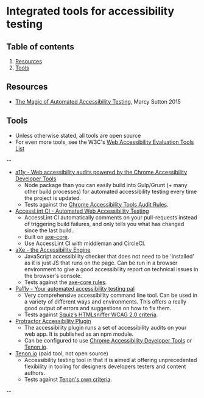 # Integrated tools for accessibility testing

## Table of contents

1. [Resources](#resources)
1. [Tools](#tools)

## Resources

- [The Magic of Automated Accessibility Testing](1), Marcy Sutton 2015

## Tools

- Unless otherwise stated, all tools are open source
- For even more tools, see the W3C's [Web Accessibility Evaluation Tools List](13)

--

- [a11y - Web accessibility audits powered by the Chrome Accessibility Developer Tools](2)
  - Node package than you can easily build into Gulp/Grunt (+ many other build processes) for automated accessibility testing every time the project is updated.
  - Tests against the [Chrome Accessibility Tools Audit Rules](3).
- [AccessLint CI - Automated Web Accessibility Testing](4)
  - AccessLint CI automatically comments on your pull-requests instead of triggering build failures, and only tells you what has changed since the last build..
  - Built on [axe-core](5).
  - Use AccessLint CI with middleman and CircleCI.
- [aXe - the Accessibility Engine](6)
  - JavaScript accessibility checker that does not need to be 'installed' as it is just JS that runs on the page. Can be run in a browser environment to give a good accessibility report on technical issues in the browser's console.
  - Tests against the [axe-core rules](7).
- [Pa11y - Your automated accessibility testing pal](8)
  - Very comprehensive accessibility command line tool. Can be used in a variety of different ways and environments. This offers a really good output of errors and suggestions on how to fix them.
  - Tests against [Squiz’s HTMLsniffer WCAG 2.0 criteria](9).
- [Protractor Accessibility Plugin](10)
  - The accessibility plugin runs a set of accessibility audits on your web app. It is published as an npm module.
  - Can be configured to use [Chrome Accessibility Developer Tools](3) or [Tenon.io](11).
- [Tenon.io](11) (paid tool, not open source)
  - Accessibility testing tool in that it is aimed at offering unprecedented flexibility in tooling for designers developers testers and content authors.
  - Tests against [Tenon's own criteria](12).

--

[1]: http://marcysutton.github.io/a11y-automated-testing/#/
[2]: https://addyosmani.com/a11y/
[3]: https://github.com/GoogleChrome/accessibility-developer-tools/wiki/Audit-Rules
[4]: https://robots.thoughtbot.com/introducing-accesslint-web-accessibility-testing-in-ci
[5]: https://github.com/dequelabs/axe-core
[6]: http://www.deque.com/products/axe/
[7]: https://github.com/dequelabs/axe-core/blob/master/doc/rule-descriptions.md
[8]: http://pa11y.org/
[9]: http://squizlabs.github.io/HTML_CodeSniffer/Standards/WCAG2/
[10]: https://github.com/angular/protractor-accessibility-plugin
[11]: https://tenon.io/
[12]: https://tenon.io/documentation/what-tenon-tests.php
[13]: https://www.w3.org/WAI/ER/tools/
